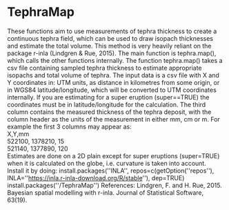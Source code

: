 # TephraMap
These functions aim to use measurements of tephra thickness to create a continuous tephra field, which can be used to draw isopach thicknesses and estimate the total volume. This method is very heavily reliant on the package r-inla (Lindgren & Rue, 2015).
The main function is tephra.map(), which calls the other functions internally. 
The function tephra.map() takes a csv file containing sampled tephra thickness to estimate appropriate isopachs and total volume of tephra. The input data is a csv file with X and Y coordinates in: UTM units, as distance in kilometres from some origin, or in WGS84 latitude/longitude, which will be converted to UTM coordinates internally. If you are estimating for a super eruption (super==TRUE) the coordinates must be in latitude/longitude for the calculation. The third column contains the measured thickness of the tephra deposit, with the column header as the units of the measurement in either mm, cm or m. For example the first 3 columns may appear as:  
 X,Y,mm <br/>
 522100, 1378210, 15 <br/>
 521140, 1377890, 120 <br/>
 Estimates are done on a 2D plain except for super eruptions (super=TRUE) when it is calculated on the globe, i.e. curvature is taken into account.  
 Install it by doing: 
 install.packages(''INLA'', repos=c(getOption(''repos''), INLA=''https://inla.r-inla-download.org/R/stable''), dep=TRUE) 
 install.packages(''<path-to>/TephraMap'')
 References:
 Lindgren, F. and H. Rue, 2015. Bayesian spatial modelling with r-inla. Journal of Statistical Software, 63(19).